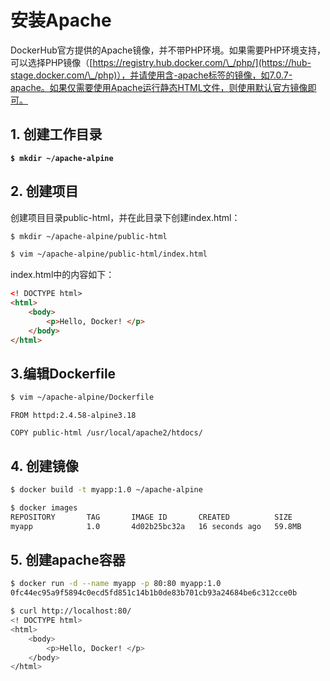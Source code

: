 # 安装Apache

DockerHub官方提供的Apache镜像，并不带PHP环境。如果需要PHP环境支持，可以选择PHP镜像（[https://registry.hub.docker.com/\_/php/](https://hub-stage.docker.com/\_/php)），并请使用含-apache标签的镜像，如7.0.7-apache。如果仅需要使用Apache运行静态HTML文件，则使用默认官方镜像即可。

## 1. 创建工作目录

<pre class="language-bash"><code class="lang-bash"><strong>$ mkdir ~/apache-alpine
</strong></code></pre>

## 2. 创建项目

创建项目目录public-html，并在此目录下创建index.html：

```bash
$ mkdir ~/apache-alpine/public-html

$ vim ~/apache-alpine/public-html/index.html
```

index.html中的内容如下：

```html
<! DOCTYPE html>
<html>
    <body>
        <p>Hello, Docker! </p>
    </body>
</html>
```

## 3.编辑Dockerfile

```bash
$ vim ~/apache-alpine/Dockerfile
```

```docker
FROM httpd:2.4.58-alpine3.18

COPY public-html /usr/local/apache2/htdocs/
```

## 4. 创建镜像

```bash
$ docker build -t myapp:1.0 ~/apache-alpine

$ docker images
REPOSITORY       TAG       IMAGE ID       CREATED          SIZE
myapp            1.0       4d02b25bc32a   16 seconds ago   59.8MB
```

## 5. 创建apache容器

```bash
$ docker run -d --name myapp -p 80:80 myapp:1.0
0fc44ec95a9f5894c0ecd5fd851c14b1b0de83b701cb93a24684be6c312cce0b

$ curl http://localhost:80/
<! DOCTYPE html>
<html>
    <body>
        <p>Hello, Docker! </p>
    </body>
</html>
```
